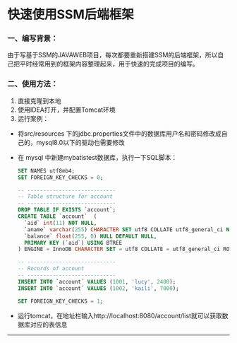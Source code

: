 # 快速使用SSM后端框架

### 一、编写背景：

​       由于写基于SSM的JAVAWEB项目，每次都要重新搭建SSM的后端框架，所以自己把平时经常用到的框架内容整理起来，用于快速的完成项目的编写。

###  二、使用方法：

1. 直接克隆到本地 
2. 使用IDEA打开，并配置Tomcat环境
3. 运行案例：

- 将src/resources 下的jdbc.properties文件中的数据库用户名和密码修改成自己的，mysql8.0以下的驱动也需要修改

- 在 mysql 中新建mybatistest数据库，执行一下SQL脚本：

  ```sql
  SET NAMES utf8mb4;
  SET FOREIGN_KEY_CHECKS = 0;
  
  -- ----------------------------
  -- Table structure for account
  -- ----------------------------
  DROP TABLE IF EXISTS `account`;
  CREATE TABLE `account`  (
    `aid` int(11) NOT NULL,
    `aname` varchar(255) CHARACTER SET utf8 COLLATE utf8_general_ci NULL DEFAULT NULL,
    `balance` float(255, 0) NULL DEFAULT NULL,
    PRIMARY KEY (`aid`) USING BTREE
  ) ENGINE = InnoDB CHARACTER SET = utf8 COLLATE = utf8_general_ci ROW_FORMAT = Dynamic;
  
  -- ----------------------------
  -- Records of account
  -- ----------------------------
  INSERT INTO `account` VALUES (1001, 'lucy', 2400);
  INSERT INTO `account` VALUES (1002, 'kaili', 7000);
  
  SET FOREIGN_KEY_CHECKS = 1;
  ```

- 运行tomcat，在地址栏输入http://localhost:8080/account/list就可以获取数据库对应的表信息



------









